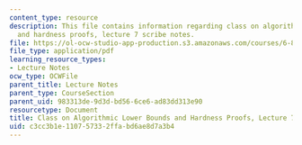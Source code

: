 ```yaml
---
content_type: resource
description: This file contains information regarding class on algorithmic lower bounds
  and hardness proofs, lecture 7 scribe notes.
file: https://ol-ocw-studio-app-production.s3.amazonaws.com/courses/6-890-algorithmic-lower-bounds-fun-with-hardness-proofs-fall-2014/c3cc3b1e110757332ffabd6ae8d7a3b4_MIT6_890F14_Lec7.pdf
file_type: application/pdf
learning_resource_types:
- Lecture Notes
ocw_type: OCWFile
parent_title: Lecture Notes
parent_type: CourseSection
parent_uid: 983313de-9d3d-bd56-6ce6-ad83dd313e90
resourcetype: Document
title: Class on Algorithmic Lower Bounds and Hardness Proofs, Lecture 7 Scribe Notes
uid: c3cc3b1e-1107-5733-2ffa-bd6ae8d7a3b4
---
```

